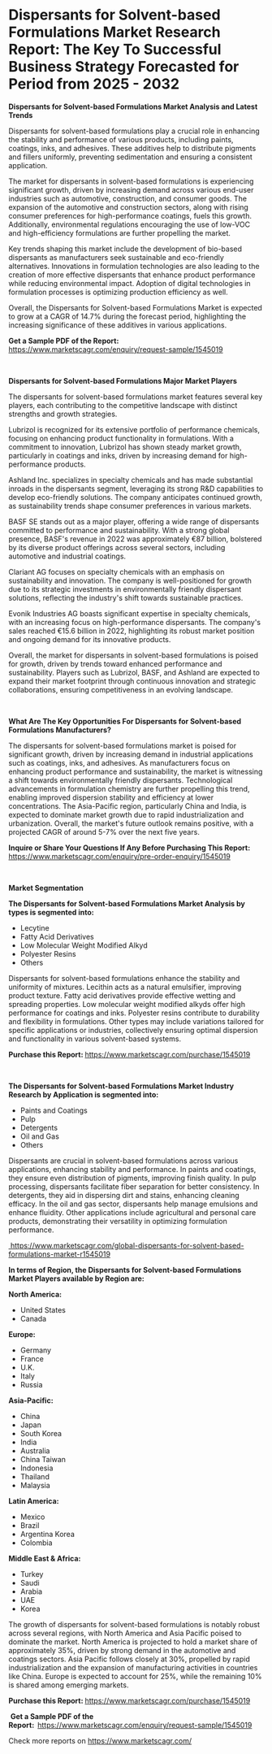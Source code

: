 <p><h1>Dispersants for Solvent-based Formulations Market Research Report: The Key To Successful Business Strategy Forecasted for Period from 2025 - 2032</h1></p><p><strong>Dispersants for Solvent-based Formulations Market Analysis and Latest Trends</strong></p>
<p><p>Dispersants for solvent-based formulations play a crucial role in enhancing the stability and performance of various products, including paints, coatings, inks, and adhesives. These additives help to distribute pigments and fillers uniformly, preventing sedimentation and ensuring a consistent application. </p><p>The market for dispersants in solvent-based formulations is experiencing significant growth, driven by increasing demand across various end-user industries such as automotive, construction, and consumer goods. The expansion of the automotive and construction sectors, along with rising consumer preferences for high-performance coatings, fuels this growth. Additionally, environmental regulations encouraging the use of low-VOC and high-efficiency formulations are further propelling the market.</p><p>Key trends shaping this market include the development of bio-based dispersants as manufacturers seek sustainable and eco-friendly alternatives. Innovations in formulation technologies are also leading to the creation of more effective dispersants that enhance product performance while reducing environmental impact. Adoption of digital technologies in formulation processes is optimizing production efficiency as well.</p><p>Overall, the Dispersants for Solvent-based Formulations Market is expected to grow at a CAGR of 14.7% during the forecast period, highlighting the increasing significance of these additives in various applications.</p></p>
<p><strong>Get a Sample PDF of the Report:&nbsp;</strong> <a href="https://www.marketscagr.com/enquiry/request-sample/1545019?utm_campaign=2480&utm_medium=2&utm_source=Github&utm_content=ia&utm_term=02042025&utm_id=dispersants-for-solvent-based-formulations">https://www.marketscagr.com/enquiry/request-sample/1545019</a></p>
<p>&nbsp;</p>
<p><strong>Dispersants for Solvent-based Formulations Major Market Players</strong></p>
<p><p>The dispersants for solvent-based formulations market features several key players, each contributing to the competitive landscape with distinct strengths and growth strategies.</p><p>Lubrizol is recognized for its extensive portfolio of performance chemicals, focusing on enhancing product functionality in formulations. With a commitment to innovation, Lubrizol has shown steady market growth, particularly in coatings and inks, driven by increasing demand for high-performance products.</p><p>Ashland Inc. specializes in specialty chemicals and has made substantial inroads in the dispersants segment, leveraging its strong R&D capabilities to develop eco-friendly solutions. The company anticipates continued growth, as sustainability trends shape consumer preferences in various markets.</p><p>BASF SE stands out as a major player, offering a wide range of dispersants committed to performance and sustainability. With a strong global presence, BASF's revenue in 2022 was approximately €87 billion, bolstered by its diverse product offerings across several sectors, including automotive and industrial coatings.</p><p>Clariant AG focuses on specialty chemicals with an emphasis on sustainability and innovation. The company is well-positioned for growth due to its strategic investments in environmentally friendly dispersant solutions, reflecting the industry's shift towards sustainable practices.</p><p>Evonik Industries AG boasts significant expertise in specialty chemicals, with an increasing focus on high-performance dispersants. The company's sales reached €15.6 billion in 2022, highlighting its robust market position and ongoing demand for its innovative products.</p><p>Overall, the market for dispersants in solvent-based formulations is poised for growth, driven by trends toward enhanced performance and sustainability. Players such as Lubrizol, BASF, and Ashland are expected to expand their market footprint through continuous innovation and strategic collaborations, ensuring competitiveness in an evolving landscape.</p></p>
<p>&nbsp;</p>
<p><strong>What Are The Key Opportunities For Dispersants for Solvent-based Formulations Manufacturers?</strong></p>
<p><p>The dispersants for solvent-based formulations market is poised for significant growth, driven by increasing demand in industrial applications such as coatings, inks, and adhesives. As manufacturers focus on enhancing product performance and sustainability, the market is witnessing a shift towards environmentally friendly dispersants. Technological advancements in formulation chemistry are further propelling this trend, enabling improved dispersion stability and efficiency at lower concentrations. The Asia-Pacific region, particularly China and India, is expected to dominate market growth due to rapid industrialization and urbanization. Overall, the market's future outlook remains positive, with a projected CAGR of around 5-7% over the next five years.</p></p>
<p><strong>Inquire or Share Your Questions If Any Before Purchasing This Report:</strong> <a href="https://www.marketscagr.com/enquiry/pre-order-enquiry/1545019?utm_campaign=2480&utm_medium=2&utm_source=Github&utm_content=ia&utm_term=02042025&utm_id=dispersants-for-solvent-based-formulations">https://www.marketscagr.com/enquiry/pre-order-enquiry/1545019</a></p>
<p>&nbsp;</p>
<p><strong>Market Segmentation</strong></p>
<p><strong>The Dispersants for Solvent-based Formulations Market Analysis by types is segmented into:</strong></p>
<p><ul><li>Lecytine</li><li>Fatty Acid Derivatives</li><li>Low Molecular Weight Modified Alkyd</li><li>Polyester Resins</li><li>Others</li></ul></p>
<p><p>Dispersants for solvent-based formulations enhance the stability and uniformity of mixtures. Lecithin acts as a natural emulsifier, improving product texture. Fatty acid derivatives provide effective wetting and spreading properties. Low molecular weight modified alkyds offer high performance for coatings and inks. Polyester resins contribute to durability and flexibility in formulations. Other types may include variations tailored for specific applications or industries, collectively ensuring optimal dispersion and functionality in various solvent-based systems.</p></p>
<p><strong>Purchase this Report:&nbsp;</strong><a href="https://www.marketscagr.com/purchase/1545019?utm_campaign=2480&utm_medium=2&utm_source=Github&utm_content=ia&utm_term=02042025&utm_id=dispersants-for-solvent-based-formulations">https://www.marketscagr.com/purchase/1545019</a></p>
<p>&nbsp;</p>
<p><strong>The Dispersants for Solvent-based Formulations Market Industry Research by Application is segmented into:</strong></p>
<p><ul><li>Paints and Coatings</li><li>Pulp</li><li>Detergents</li><li>Oil and Gas</li><li>Others</li></ul></p>
<p><p>Dispersants are crucial in solvent-based formulations across various applications, enhancing stability and performance. In paints and coatings, they ensure even distribution of pigments, improving finish quality. In pulp processing, dispersants facilitate fiber separation for better consistency. In detergents, they aid in dispersing dirt and stains, enhancing cleaning efficacy. In the oil and gas sector, dispersants help manage emulsions and enhance fluidity. Other applications include agricultural and personal care products, demonstrating their versatility in optimizing formulation performance.</p></p>
<p><a href="https://www.marketscagr.com/global-dispersants-for-solvent-based-formulations-market-r1545019?utm_campaign=2480&utm_medium=2&utm_source=Github&utm_content=ia&utm_term=02042025&utm_id=dispersants-for-solvent-based-formulations">&nbsp;https://www.marketscagr.com/global-dispersants-for-solvent-based-formulations-market-r1545019</a></p>
<p><strong>In terms of Region, the Dispersants for Solvent-based Formulations Market Players available by Region are:</strong></p>
<p>
    <p> <strong> North America: </strong>
        <ul>
            <li>United States</li>
            <li>Canada</li>
        </ul>
        </p> 
    <p> <strong> Europe: </strong>
        <ul>
            <li>Germany</li>
            <li>France</li>
            <li>U.K.</li>
            <li>Italy</li>
            <li>Russia</li>
        </ul>
        </p> 
    <p> <strong> Asia-Pacific: </strong>
        <ul>
            <li>China</li>
            <li>Japan</li>
            <li>South Korea</li>
            <li>India</li>
            <li>Australia</li>
            <li>China Taiwan</li>
            <li>Indonesia</li>
            <li>Thailand</li>
            <li>Malaysia</li>
        </ul>
        </p> 
    <p> <strong> Latin America: </strong>
        <ul>
            <li>Mexico</li>
            <li>Brazil</li>
            <li>Argentina Korea</li>
            <li>Colombia</li>
        </ul>
        </p> 
    <p> <strong> Middle East & Africa: </strong>
        <ul>
            <li>Turkey</li>
            <li>Saudi</li>
            <li>Arabia</li>
            <li>UAE</li>
            <li>Korea</li>
        </ul>
    </p>
    </p>
<p><p>The growth of dispersants for solvent-based formulations is notably robust across several regions, with North America and Asia Pacific poised to dominate the market. North America is projected to hold a market share of approximately 35%, driven by strong demand in the automotive and coatings sectors. Asia Pacific follows closely at 30%, propelled by rapid industrialization and the expansion of manufacturing activities in countries like China. Europe is expected to account for 25%, while the remaining 10% is shared among emerging markets.</p></p>
<p><strong>Purchase this Report: </strong><a href="https://www.marketscagr.com/purchase/1545019?utm_campaign=2480&utm_medium=2&utm_source=Github&utm_content=ia&utm_term=02042025&utm_id=dispersants-for-solvent-based-formulations">https://www.marketscagr.com/purchase/1545019</a></p>
<p>&nbsp;<strong>Get a Sample PDF of the Report:&nbsp;&nbsp;</strong><a href="https://www.marketscagr.com/enquiry/request-sample/1545019?utm_campaign=2480&utm_medium=2&utm_source=Github&utm_content=ia&utm_term=02042025&utm_id=dispersants-for-solvent-based-formulations">https://www.marketscagr.com/enquiry/request-sample/1545019</a></p>
<p><strong></strong></p>
<p>Check more reports on <a href="https://www.marketscagr.com/?utm_campaign=2480&utm_medium=2&utm_source=Github&utm_content=ia&utm_term=02042025&utm_id=dispersants-for-solvent-based-formulations">https://www.marketscagr.com/</a></p>